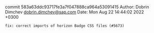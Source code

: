 commit 583a63ddc93717fe3a7f047888ca964a53091415
Author: Dobrin Dimchev <dobrin.dimchev@sap.com>
Date:   Mon Aug 22 14:44:02 2022 +0300

    fix: correct imports of horizon Badge CSS files (#5673)
